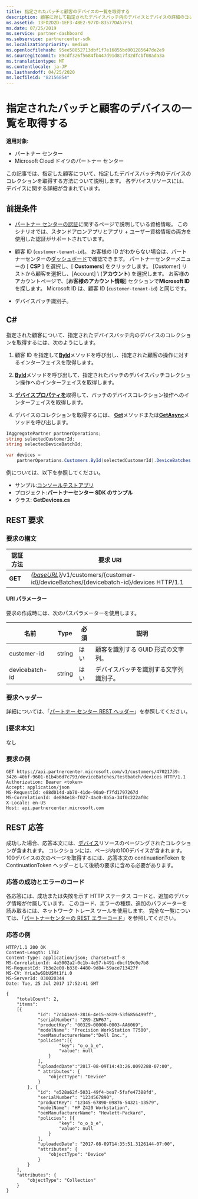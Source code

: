 ```yaml
---
title: 指定されたバッチと顧客のデバイスの一覧を取得する
description: 顧客に対して指定されたデバイスバッチ内のデバイスとデバイスの詳細のコレクションを取得する方法。
ms.assetid: 13FD2D2D-1EF3-4BE2-977D-83577DA57F51
ms.date: 07/25/2019
ms.service: partner-dashboard
ms.subservice: partnercenter-sdk
ms.localizationpriority: medium
ms.openlocfilehash: 95ee58852713dbf1f7e16855bd001285647de2e9
ms.sourcegitcommit: 89cdf326f5684fb447d91d817f32dfcbf08ada3a
ms.translationtype: MT
ms.contentlocale: ja-JP
ms.lasthandoff: 04/25/2020
ms.locfileid: "82156854"
---
```

# <a name="get-a-list-of-devices-for-the-specified-batch-and-customer"></a>指定されたバッチと顧客のデバイスの一覧を取得する

**適用対象:**

- パートナー センター
- Microsoft Cloud ドイツのパートナー センター

この記事では、指定した顧客について、指定したデバイスバッチ内のデバイスのコレクションを取得する方法について説明します。 各デバイスリソースには、デバイスに関する詳細が含まれています。

## <a name="prerequisites"></a>前提条件

- [パートナー センターの認証](partner-center-authentication.md)に関するページで説明している資格情報。 このシナリオでは、スタンドアロンアプリとアプリ + ユーザー資格情報の両方を使用した認証がサポートされています。

- 顧客 ID (`customer-tenant-id`)。 お客様の ID がわからない場合は、パートナーセンターの[ダッシュボード](https://partner.microsoft.com/dashboard)で確認できます。 パートナーセンターメニューの [ **CSP** ] を選択し、[ **Customers**] をクリックします。 [Customer] リストから顧客を選択し、[Account] \ (**アカウント**\) を選択します。 お客様のアカウントページで、[**お客様のアカウント情報**] セクションで**Microsoft ID**を探します。 Microsoft ID は、顧客 ID (`customer-tenant-id`) と同じです。

- デバイスバッチ識別子。

## <a name="c"></a>C\#

指定された顧客について、指定されたデバイスバッチ内のデバイスのコレクションを取得するには、次のようにします。

1. 顧客 ID を指定して[**ById**](https://docs.microsoft.com/dotnet/api/microsoft.store.partnercenter.customers.icustomercollection.byid)メソッドを呼び出し、指定された顧客の操作に対するインターフェイスを取得します。

2. [**ById**](https://docs.microsoft.com/dotnet/api/microsoft.store.partnercenter.devicesdeployment.idevicesbatchcollection.byid)メソッドを呼び出して、指定されたバッチのデバイスバッチコレクション操作へのインターフェイスを取得します。

3. [**デバイスプロパティを**](https://docs.microsoft.com/dotnet/api/microsoft.store.partnercenter.devicesdeployment.idevicesbatch.devices)取得して、バッチのデバイスコレクション操作へのインターフェイスを取得します。

4. デバイスのコレクションを取得するには、 [**Get**](https://docs.microsoft.com/dotnet/api/microsoft.store.partnercenter.devicesdeployment.idevicecollection.get)メソッドまたは[**GetAsync**](https://docs.microsoft.com/dotnet/api/microsoft.store.partnercenter.devicesdeployment.idevicecollection.getasync)メソッドを呼び出します。

``` csharp
IAggregatePartner partnerOperations;
string selectedCustomerId;
string selectedDeviceBatchId;

var devices =
    partnerOperations.Customers.ById(selectedCustomerId).DeviceBatches.ById(selectedDeviceBatchId).Devices.Get();
```

例については、以下を参照してください。

- サンプル:[コンソールテストアプリ](console-test-app.md)
- プロジェクト:**パートナーセンター SDK のサンプル**
- クラス: **GetDevices.cs**

## <a name="rest-request"></a>REST 要求

### <a name="request-syntax"></a>要求の構文

| 認証方法  | 要求 URI                                                                                                            |
|---------|------------------------------------------------------------------------------------------------------------------------|
| **GET** | [*{baseURL}*](partner-center-rest-urls.md)/v1/customers/{customer-id}/deviceBatches/{devicebatch-id}/devices HTTP/1.1 |

#### <a name="uri-parameters"></a>URI パラメーター

要求の作成時には、次のパスパラメーターを使用します。

| 名前           | Type   | 必須 | 説明                                           |
|----------------|--------|----------|-------------------------------------------------------|
| customer-id    | string | はい      | 顧客を識別する GUID 形式の文字列。 |
| devicebatch-id | string | はい      | デバイスバッチを識別する文字列識別子。 |

### <a name="request-headers"></a>要求ヘッダー

詳細については、「[パートナー センター REST ヘッダー](headers.md)」を参照してください。

### <a name="request-body"></a>[要求本文]

なし

### <a name="request-example"></a>要求の例

```http
GET https://api.partnercenter.microsoft.com/v1/customers/47021739-3426-40bf-9601-61b4b6d7c793/deviceBatches/testbatch/devices HTTP/1.1
Authorization: Bearer <token>
Accept: application/json
MS-RequestId: e88d014d-ab70-41de-90a0-f7fd1797267d
MS-CorrelationId: de894e18-f027-4ac0-8b5a-34f0c222af0c
X-Locale: en-US
Host: api.partnercenter.microsoft.com
```

## <a name="rest-response"></a>REST 応答

成功した場合、応答本文には、[デバイス](device-deployment-resources.md#device)リソースのページングされたコレクションが含まれます。 コレクションには、ページ内の100デバイスが含まれます。 100デバイスの次のページを取得するには、応答本文の continuationToken を ContinuationToken ヘッダーとして後続の要求に含める必要があります。

### <a name="response-success-and-error-codes"></a>応答の成功とエラーのコード

各応答には、成功または失敗を示す HTTP ステータス コードと、追加のデバッグ情報が付属しています。 このコード、エラーの種類、追加のパラメーターを読み取るには、ネットワーク トレース ツールを使用します。 完全な一覧については、「[パートナーセンターの REST エラーコード](error-codes.md)」を参照してください。

### <a name="response-example"></a>応答の例

```http
HTTP/1.1 200 OK
Content-Length: 1742
Content-Type: application/json; charset=utf-8
MS-CorrelationId: 4a5002a2-0c1b-4e57-b491-dbcf19c0e7b8
MS-RequestId: 7b3e2e00-b330-4480-9d84-59ace713427f
MS-CV: YrLe3w6BbUSMt1fi.0
MS-ServerId: 030020344
Date: Tue, 25 Jul 2017 17:52:41 GMT

{
    "totalCount": 2,
    "items":
    [{
            "id": "7c141ea9-2816-4e15-a819-53f6856499ff",
            "serialNumber": "2R9-ZNP67",
            "productKey": "00329-00000-0003-AA6069",
            "modelName": "Precision WorkStation T7500",
            "oemManufacturerName":"Dell Inc.",
            "policies":[{
                    "key": "o_o_b_e",
                    "value": null
                }
            ],
            "uploadedDate":"2017-08-09T14:43:26.0092288-07:00",
            " attributes": {
                "objectType": "Device"
            }
        }, {
            "id": "e528a62f-5031-49f4-bea7-5fafe47388fd",
            "serialNumber": "1234567890",
            "productKey": "12345-67890-09876-54321-13579",
            "modelName": "HP Z420 Workstation",
            "oemManufacturerName": "Hewlett-Packard",
            "policies": [{
                    "key": "o_o_b_e",
                    "value": null
                }
            ],
            "uploadedDate": "2017-08-09T14:35:51.3126144-07:00",
            "attributes": {
                "objectType": "Device"
            }
        }
    ],
    "attributes": {
        "objectType": "Collection"
    }
}
```
